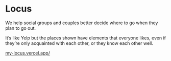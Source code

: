 # Locus

We help social groups and couples better decide where to go when they plan to go out.

It’s like Yelp but the places shown have elements that everyone likes, even if they’re only acquainted with each other, or they know each other well.

<a href="https://my-locus.vercel.app/" alt="locus site">my-locus.vercel.app/</a>
